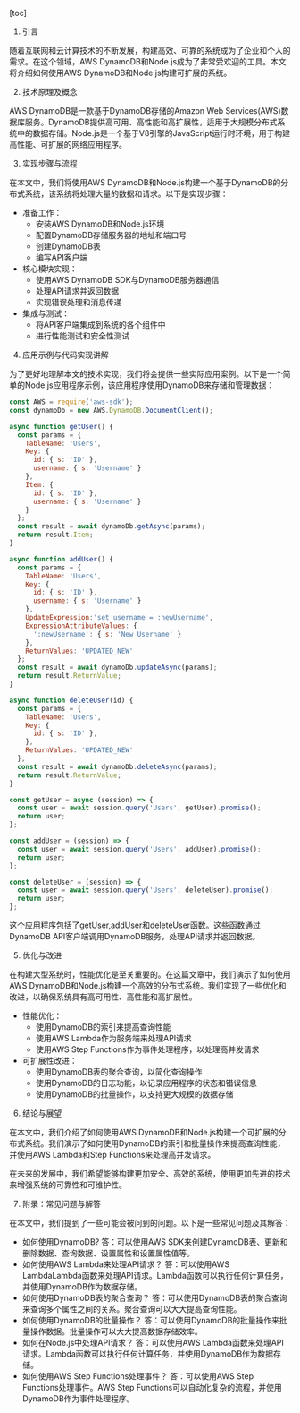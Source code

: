 
[toc]                    
                
                
1. 引言

随着互联网和云计算技术的不断发展，构建高效、可靠的系统成为了企业和个人的需求。在这个领域，AWS DynamoDB和Node.js成为了非常受欢迎的工具。本文将介绍如何使用AWS DynamoDB和Node.js构建可扩展的系统。

2. 技术原理及概念

AWS DynamoDB是一款基于DynamoDB存储的Amazon Web Services(AWS)数据库服务。DynamoDB提供高可用、高性能和高扩展性，适用于大规模分布式系统中的数据存储。Node.js是一个基于V8引擎的JavaScript运行时环境，用于构建高性能、可扩展的网络应用程序。

3. 实现步骤与流程

在本文中，我们将使用AWS DynamoDB和Node.js构建一个基于DynamoDB的分布式系统，该系统将处理大量的数据和请求。以下是实现步骤：

- 准备工作：
	* 安装AWS DynamoDB和Node.js环境
	* 配置DynamoDB存储服务器的地址和端口号
	* 创建DynamoDB表
	* 编写API客户端
- 核心模块实现：
	* 使用AWS DynamoDB SDK与DynamoDB服务器通信
	* 处理API请求并返回数据
	* 实现错误处理和消息传递
- 集成与测试：
	* 将API客户端集成到系统的各个组件中
	* 进行性能测试和安全性测试

4. 应用示例与代码实现讲解

为了更好地理解本文的技术实现，我们将会提供一些实际应用案例。以下是一个简单的Node.js应用程序示例，该应用程序使用DynamoDB来存储和管理数据：

```javascript
const AWS = require('aws-sdk');
const dynamoDb = new AWS.DynamoDB.DocumentClient();

async function getUser() {
  const params = {
    TableName: 'Users',
    Key: {
      id: { s: 'ID' },
      username: { s: 'Username' }
    },
    Item: {
      id: { s: 'ID' },
      username: { s: 'Username' }
    }
  };
  const result = await dynamoDb.getAsync(params);
  return result.Item;
}

async function addUser() {
  const params = {
    TableName: 'Users',
    Key: {
      id: { s: 'ID' },
      username: { s: 'Username' }
    },
    UpdateExpression:'set username = :newUsername',
    ExpressionAttributeValues: {
      ':newUsername': { s: 'New Username' }
    },
    ReturnValues: 'UPDATED_NEW'
  };
  const result = await dynamoDb.updateAsync(params);
  return result.ReturnValue;
}

async function deleteUser(id) {
  const params = {
    TableName: 'Users',
    Key: {
      id: { s: 'ID' },
    },
    ReturnValues: 'UPDATED_NEW'
  };
  const result = await dynamoDb.deleteAsync(params);
  return result.ReturnValue;
}

const getUser = async (session) => {
  const user = await session.query('Users', getUser).promise();
  return user;
};

const addUser = (session) => {
  const user = await session.query('Users', addUser).promise();
  return user;
};

const deleteUser = (session) => {
  const user = await session.query('Users', deleteUser).promise();
  return user;
};
```

这个应用程序包括了getUser,addUser和deleteUser函数。这些函数通过DynamoDB API客户端调用DynamoDB服务，处理API请求并返回数据。

5. 优化与改进

在构建大型系统时，性能优化是至关重要的。在这篇文章中，我们演示了如何使用AWS DynamoDB和Node.js构建一个高效的分布式系统。我们实现了一些优化和改进，以确保系统具有高可用性、高性能和高扩展性。

- 性能优化：
	* 使用DynamoDB的索引来提高查询性能
	* 使用AWS Lambda作为服务端来处理API请求
	* 使用AWS Step Functions作为事件处理程序，以处理高并发请求
- 可扩展性改进：
	* 使用DynamoDB表的聚合查询，以简化查询操作
	* 使用DynamoDB的日志功能，以记录应用程序的状态和错误信息
	* 使用DynamoDB的批量操作，以支持更大规模的数据存储

6. 结论与展望

在本文中，我们介绍了如何使用AWS DynamoDB和Node.js构建一个可扩展的分布式系统。我们演示了如何使用DynamoDB的索引和批量操作来提高查询性能，并使用AWS Lambda和Step Functions来处理高并发请求。

在未来的发展中，我们希望能够构建更加安全、高效的系统，使用更加先进的技术来增强系统的可靠性和可维护性。

7. 附录：常见问题与解答

在本文中，我们提到了一些可能会被问到的问题。以下是一些常见问题及其解答：

- 如何使用DynamoDB?
答：可以使用AWS SDK来创建DynamoDB表、更新和删除数据、查询数据、设置属性和设置属性值等。
- 如何使用AWS Lambda来处理API请求？
答：可以使用AWS LambdaLambda函数来处理API请求。Lambda函数可以执行任何计算任务，并使用DynamoDB作为数据存储。
- 如何使用DynamoDB表的聚合查询？
答：可以使用DynamoDB表的聚合查询来查询多个属性之间的关系。聚合查询可以大大提高查询性能。
- 如何使用DynamoDB的批量操作？
答：可以使用DynamoDB的批量操作来批量操作数据。批量操作可以大大提高数据存储效率。
- 如何在Node.js中处理API请求？
答：可以使用AWS Lambda函数来处理API请求。Lambda函数可以执行任何计算任务，并使用DynamoDB作为数据存储。
- 如何使用AWS Step Functions处理事件？
答：可以使用AWS Step Functions处理事件。AWS Step Functions可以自动化复杂的流程，并使用DynamoDB作为事件处理程序。


